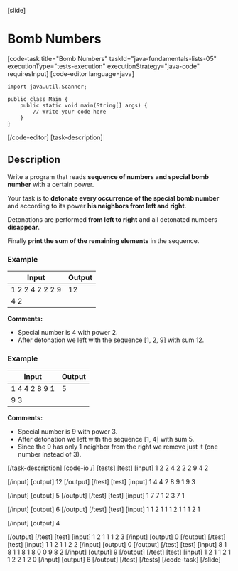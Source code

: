 [slide]
# Bomb Numbers
[code-task title="Bomb Numbers" taskId="java-fundamentals-lists-05" executionType="tests-execution" executionStrategy="java-code" requiresInput]
[code-editor language=java]
```
import java.util.Scanner;

public class Main {
    public static void main(String[] args) {
        // Write your code here
    }
}
```
[/code-editor]
[task-description]
## Description
Write a program that reads **sequence of numbers and special bomb number** with a certain power.

Your task is to **detonate every occurrence of the special bomb number** and according to its power **his neighbors from left and right**.

Detonations are performed **from left to right** and all detonated numbers **disappear**.

Finally **print the sum of the remaining elements** in the sequence.

### Example
| **Input** | **Output** |
| --- | --- |
| 1 2 2 4 2 2 2 9  | 12 |
| 4 2 | |

**Comments:**
- Special number is 4 with power 2. 
- After detonation we left with the sequence \[1, 2, 9\] with sum 12.

### Example
| **Input** | **Output** |
| --- | --- |
| 1 4 4 2 8 9 1 | 5 |
| 9 3 | |

**Comments:**
- Special number is 9 with power 3. 
- After detonation we left with the sequence \[1, 4\] with sum 5. 
- Since the 9 has only 1 neighbor from the right we remove just it (one number instead of 3).

[/task-description]
[code-io /]
[tests]
[test]
[input]
1 2 2 4 2 2 2 9
4 2

[/input]
[output]
12
[/output]
[/test]
[test]
[input]
1 4 4 2 8 9 1
9 3

[/input]
[output]
5
[/output]
[/test]
[test]
[input]
1 7 7 1 2 3
7 1

[/input]
[output]
6
[/output]
[/test]
[test]
[input]
1 1 2 1 1 1 2 1 1 1
2 1

[/input]
[output]
4

[/output]
[/test]
[test]
[input]
1 2 1 1 1
2 3
[/input]
[output]
0
[/output]
[/test]
[test]
[input]
1 1 2 1 1
2 2
[/input]
[output]
0
[/output]
[/test]
[test]
[input]
8 1 8 1 1 8 1 8 0 0 9
8 2
[/input]
[output]
9
[/output]
[/test]
[test]
[input]
1 2 1 1 2 1 1 2 2 1
2 0
[/input]
[output]
6
[/output]
[/test]
[/tests]
[/code-task]
[/slide]